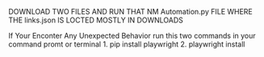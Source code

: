 DOWNLOAD TWO FILES AND RUN THAT NM Automation.py FILE WHERE THE links.json IS LOCTED MOSTLY IN DOWNLOADS

If Your Enconter Any Unexpected Behavior run this two commands in your command promt or terminal
      1. pip install playwright
      2. playwright install
